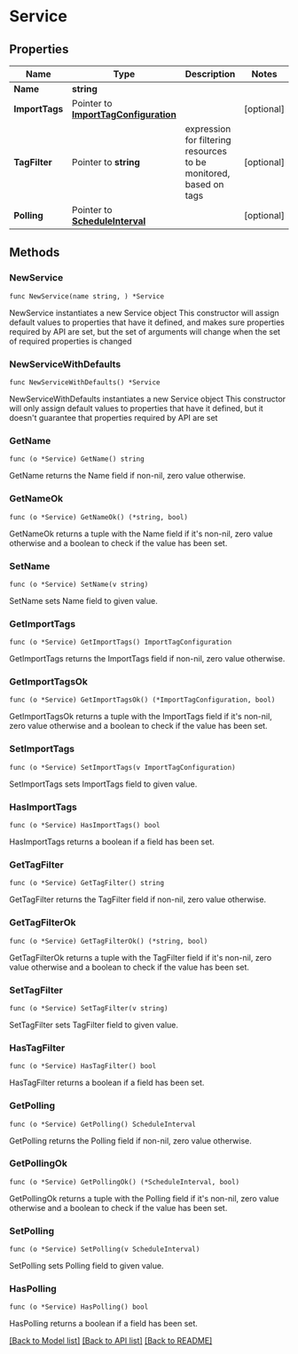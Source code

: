 # Service

## Properties

Name | Type | Description | Notes
------------ | ------------- | ------------- | -------------
**Name** | **string** |  | 
**ImportTags** | Pointer to [**ImportTagConfiguration**](ImportTagConfiguration.md) |  | [optional] 
**TagFilter** | Pointer to **string** | expression for filtering resources to be monitored, based on tags | [optional] 
**Polling** | Pointer to [**ScheduleInterval**](ScheduleInterval.md) |  | [optional] 

## Methods

### NewService

`func NewService(name string, ) *Service`

NewService instantiates a new Service object
This constructor will assign default values to properties that have it defined,
and makes sure properties required by API are set, but the set of arguments
will change when the set of required properties is changed

### NewServiceWithDefaults

`func NewServiceWithDefaults() *Service`

NewServiceWithDefaults instantiates a new Service object
This constructor will only assign default values to properties that have it defined,
but it doesn't guarantee that properties required by API are set

### GetName

`func (o *Service) GetName() string`

GetName returns the Name field if non-nil, zero value otherwise.

### GetNameOk

`func (o *Service) GetNameOk() (*string, bool)`

GetNameOk returns a tuple with the Name field if it's non-nil, zero value otherwise
and a boolean to check if the value has been set.

### SetName

`func (o *Service) SetName(v string)`

SetName sets Name field to given value.


### GetImportTags

`func (o *Service) GetImportTags() ImportTagConfiguration`

GetImportTags returns the ImportTags field if non-nil, zero value otherwise.

### GetImportTagsOk

`func (o *Service) GetImportTagsOk() (*ImportTagConfiguration, bool)`

GetImportTagsOk returns a tuple with the ImportTags field if it's non-nil, zero value otherwise
and a boolean to check if the value has been set.

### SetImportTags

`func (o *Service) SetImportTags(v ImportTagConfiguration)`

SetImportTags sets ImportTags field to given value.

### HasImportTags

`func (o *Service) HasImportTags() bool`

HasImportTags returns a boolean if a field has been set.

### GetTagFilter

`func (o *Service) GetTagFilter() string`

GetTagFilter returns the TagFilter field if non-nil, zero value otherwise.

### GetTagFilterOk

`func (o *Service) GetTagFilterOk() (*string, bool)`

GetTagFilterOk returns a tuple with the TagFilter field if it's non-nil, zero value otherwise
and a boolean to check if the value has been set.

### SetTagFilter

`func (o *Service) SetTagFilter(v string)`

SetTagFilter sets TagFilter field to given value.

### HasTagFilter

`func (o *Service) HasTagFilter() bool`

HasTagFilter returns a boolean if a field has been set.

### GetPolling

`func (o *Service) GetPolling() ScheduleInterval`

GetPolling returns the Polling field if non-nil, zero value otherwise.

### GetPollingOk

`func (o *Service) GetPollingOk() (*ScheduleInterval, bool)`

GetPollingOk returns a tuple with the Polling field if it's non-nil, zero value otherwise
and a boolean to check if the value has been set.

### SetPolling

`func (o *Service) SetPolling(v ScheduleInterval)`

SetPolling sets Polling field to given value.

### HasPolling

`func (o *Service) HasPolling() bool`

HasPolling returns a boolean if a field has been set.


[[Back to Model list]](../README.md#documentation-for-models) [[Back to API list]](../README.md#documentation-for-api-endpoints) [[Back to README]](../README.md)


